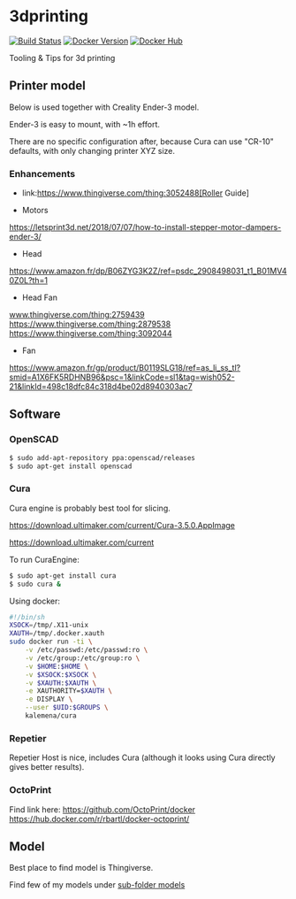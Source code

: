 # 3dprinting

[![Build Status](https://travis-ci.org/kalemena/3dprinting.svg?branch=master)](https://travis-ci.org/kalemena/cura)
[![Docker Version](https://images.microbadger.com/badges/version/kalemena/cura.svg)](https://microbadger.com/images/kalemena/cura)
[![Docker Hub](https://images.microbadger.com/badges/image/kalemena/cura.svg)](https://hub.docker.com/r/kalemena/cura/tags)

Tooling &amp; Tips for 3d printing

## Printer model

Below is used together with Creality Ender-3 model.

Ender-3 is easy to mount, with ~1h effort.

There are no specific configuration after, because Cura can use "CR-10" defaults, with only changing printer XYZ size.

### Enhancements

* link:https://www.thingiverse.com/thing:3052488[Roller Guide]

* Motors

https://letsprint3d.net/2018/07/07/how-to-install-stepper-motor-dampers-ender-3/

* Head

https://www.amazon.fr/dp/B06ZYG3K2Z/ref=psdc_2908498031_t1_B01MV40Z0L?th=1

* Head Fan

www.thingiverse.com/thing:2759439
https://www.thingiverse.com/thing:2879538
https://www.thingiverse.com/thing:3092044

* Fan

https://www.amazon.fr/gp/product/B0119SLG18/ref=as_li_ss_tl?smid=A1X6FK5RDHNB96&psc=1&linkCode=sl1&tag=wish052-21&linkId=498c18dfc84c318d4be02d8940303ac7



## Software

### OpenSCAD

```bash
$ sudo add-apt-repository ppa:openscad/releases
$ sudo apt-get install openscad
```

### Cura

Cura engine is probably best tool for slicing.

https://download.ultimaker.com/current/Cura-3.5.0.AppImage

https://download.ultimaker.com/current

To run CuraEngine:

```bash
$ sudo apt-get install cura
$ sudo cura &
```

Using docker:

```bash
#!/bin/sh
XSOCK=/tmp/.X11-unix
XAUTH=/tmp/.docker.xauth
sudo docker run -ti \
    -v /etc/passwd:/etc/passwd:ro \
    -v /etc/group:/etc/group:ro \
    -v $HOME:$HOME \
    -v $XSOCK:$XSOCK \
    -v $XAUTH:$XAUTH \
    -e XAUTHORITY=$XAUTH \
    -e DISPLAY \
    --user $UID:$GROUPS \
    kalemena/cura
```

### Repetier

Repetier Host is nice, includes Cura (although it looks using Cura directly gives better results).

### OctoPrint

Find link here:
https://github.com/OctoPrint/docker
https://hub.docker.com/r/rbartl/docker-octoprint/

## Model

Best place to find model is Thingiverse.

Find few of my models under [sub-folder models](models)



